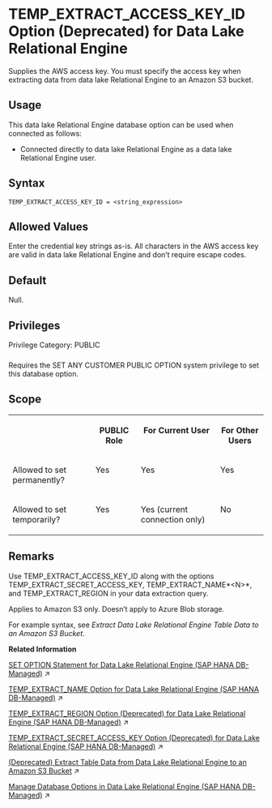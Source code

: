 <!-- loio924c9f84b1d54194819442a1b03228b1 -->

# TEMP\_EXTRACT\_ACCESS\_KEY\_ID Option \(Deprecated\) for Data Lake Relational Engine

Supplies the AWS access key. You must specify the access key when extracting data from data lake Relational Engine to an Amazon S3 bucket.



<a name="loio924c9f84b1d54194819442a1b03228b1__section_fq2_gpq_znb"/>

## Usage

This data lake Relational Engine database option can be used when connected as follows:

-   Connected directly to data lake Relational Engine as a data lake Relational Engine user.



<a name="loio924c9f84b1d54194819442a1b03228b1__temp_extract_access_key_syntax1"/>

## Syntax

```
TEMP_EXTRACT_ACCESS_KEY_ID = <string_expression>
```



<a name="loio924c9f84b1d54194819442a1b03228b1__temp_extract_access_key_values1"/>

## Allowed Values

Enter the credential key strings as-is. All characters in the AWS access key are valid in data lake Relational Engine and don’t require escape codes.



<a name="loio924c9f84b1d54194819442a1b03228b1__temp_extract_access_key_default1"/>

## Default

Null.



<a name="loio924c9f84b1d54194819442a1b03228b1__temp_extract_access_key_priv1"/>

## Privileges

Privilege Category: PUBLIC



### 

Requires the SET ANY CUSTOMER PUBLIC OPTION system privilege to set this database option.



<a name="loio924c9f84b1d54194819442a1b03228b1__temp_extract_access_key_scope1"/>

## Scope


<table>
<tr>
<th valign="top">

 

</th>
<th valign="top">

PUBLIC Role

</th>
<th valign="top">

For Current User

</th>
<th valign="top">

For Other Users

</th>
</tr>
<tr>
<td valign="top">

Allowed to set permanently?

</td>
<td valign="top">

Yes

</td>
<td valign="top">

Yes

</td>
<td valign="top">

Yes

</td>
</tr>
<tr>
<td valign="top">

Allowed to set temporarily?

</td>
<td valign="top">

Yes

</td>
<td valign="top">

Yes \(current connection only\)

</td>
<td valign="top">

No

</td>
</tr>
</table>



<a name="loio924c9f84b1d54194819442a1b03228b1__temp_extract_access_key_remarks1"/>

## Remarks

Use TEMP\_EXTRACT\_ACCESS\_KEY\_ID along with the options TEMP\_EXTRACT\_SECRET\_ACCESS\_KEY, TEMP\_EXTRACT\_NAME*<N\>*, and TEMP\_EXTRACT\_REGION in your data extraction query.

Applies to Amazon S3 only. Doesn’t apply to Azure Blob storage.

For example syntax, see *Extract Data Lake Relational Engine Table Data to an Amazon S3 Bucket*.

**Related Information**  


[SET OPTION Statement for Data Lake Relational Engine (SAP HANA DB-Managed)](https://help.sap.com/viewer/a898e08b84f21015969fa437e89860c8/2024_3_QRC/en-US/84a37a4b73ff4ba1ae53aad6b4c94803.html "Changes options that affect the behavior of the database and its compatibility with Transact-SQL. Setting the value of an option can change the behavior for all users or an individual user, in either a temporary or permanent scope.") :arrow_upper_right:

[TEMP_EXTRACT_NAME<N> Option for Data Lake Relational Engine (SAP HANA DB-Managed)](https://help.sap.com/viewer/a898e08b84f21015969fa437e89860c8/2024_3_QRC/en-US/1f0b3e1f87c948fd881490465f5eea24.html "Specifies the data lake Filescontainer object file name, or theAzure block blob name, or the Amazon S3 bucket object name you’re extracting to. You must specify the name when extracting data from data lake Relational Engine to cloud storage.") :arrow_upper_right:

[TEMP_EXTRACT_REGION Option (Deprecated) for Data Lake Relational Engine (SAP HANA DB-Managed)](https://help.sap.com/viewer/a898e08b84f21015969fa437e89860c8/2024_3_QRC/en-US/38858a2d4f3844f1a55421078ad2f90d.html "Specifies the AWS region where your Amazon S3 bucket resides. You must specify the region when extracting data from the Amazon S3 bucket.") :arrow_upper_right:

[TEMP_EXTRACT_SECRET_ACCESS_KEY Option (Deprecated) for Data Lake Relational Engine (SAP HANA DB-Managed)](https://help.sap.com/viewer/a898e08b84f21015969fa437e89860c8/2024_3_QRC/en-US/64f7adf55c7343a7bd2203ee50a46f96.html "Supplies the AWS secret access key. You must specify the secret access key when extracting data from data lake Relational Engine to an Amazon S3 bucket.") :arrow_upper_right:

[(Deprecated) Extract Table Data from Data Lake Relational Engine to an Amazon S3 Bucket](https://help.sap.com/viewer/a8942f1c84f2101594aad09c82c80aea/2024_3_QRC/en-US/5389c53044504f4b9c5865c8f9366ebe.html "Use data lake Relational Engine TEMP_EXTRACT database options in your extraction query to extract data lake Relational Engine data to one or more objects in an Amazon S3 bucket.") :arrow_upper_right:

[Manage Database Options in Data Lake Relational Engine (SAP HANA DB-Managed)](https://help.sap.com/viewer/9220e7fec0fe4503b5c5a6e21d584e63/2024_3_QRC/en-US/964f12eb2961478b8205f5bfd8ee2ec6.html "Data lake Relational Engine database options are configurable settings that change the way the data lake Relational Engine instance behaves or performs.") :arrow_upper_right:

